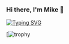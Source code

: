 ### Hi there, I'm Mike 👋

[![Typing SVG](https://readme-typing-svg.herokuapp.com?color=%2336BCF7&lines=Python-developer+student)](https://git.io/typing-svg)

[![trophy](https://github-profile-trophy.vercel.app/?username=mikepodolskiy)
